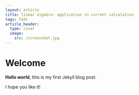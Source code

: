 ```yaml
---
layout: article
title: linear algebra: application in current calculation
tags: TeXt
article_header:
  type: cover
  image:
    src: /screenshot.jpg
---
```


# Welcome

**Hello world**, this is my first Jekyll blog post.

I hope you like it!